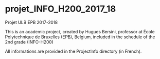 # projet_INFO_H200_2017_18
Projet ULB EPB 2017-2018

This is an academic project, created by Hugues Bersini, professor at École Polytechnique de Bruxelles (EPB), Belgium, included in the schedule of the 2nd grade (INFO-H200)

All informations are provided in the ProjectInfo directory (in French).
